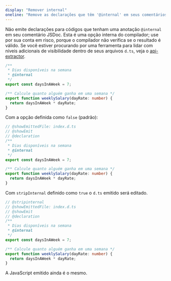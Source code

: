 ```yaml
---
display: "Remover internal"
oneline: "Remove as declarações que têm '@internal' em seus comentários JSDoc"
---
```


Não emite declarações para códigos que tenham uma anotação `@internal` em seu comentário JSDoc.
Esta é uma opção interna do compilador; use por sua conta em risco, porque o compilador não verifica se o resultado é válido.
Se você estiver procurando por uma ferramenta para lidar com níveis adicionais de visibilidade dentro de seus arquivos `d.ts`, veja o [api-extractor](https://api-extractor.com).

```ts twoslash
/**
 * Dias disponíveis na semana
 * @internal
 */
export const daysInAWeek = 7;

/** Calcule quanto alguém ganha em uma semana */
export function weeklySalary(dayRate: number) {
  return daysInAWeek * dayRate;
}
```

Com a opção definida como `false` (padrão):

```ts twoslash
// @showEmittedFile: index.d.ts
// @showEmit
// @declaration
/**
 * Dias disponíveis na semana
 * @internal
 */
export const daysInAWeek = 7;

/** Calcule quanto alguém ganha em uma semana */
export function weeklySalary(dayRate: number) {
  return daysInAWeek * dayRate;
}
```

Com `stripInternal` definido como `true` o `d.ts` emitido será editado.

```ts twoslash
// @stripinternal
// @showEmittedFile: index.d.ts
// @showEmit
// @declaration
/**
 * Dias disponíveis na semana
 * @internal
 */
export const daysInAWeek = 7;

/** Calcule quanto alguém ganha em uma semana */
export function weeklySalary(dayRate: number) {
  return daysInAWeek * dayRate;
}
```

A JavaScript emitido ainda é o mesmo.
